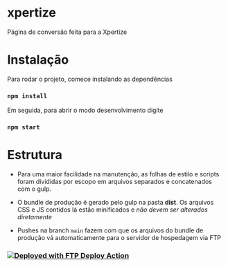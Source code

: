 # xpertize 

Página de conversão feita para a Xpertize

# Instalação

Para rodar o projeto, comece instalando as dependências 

### `npm install`

Em seguida, para abrir o modo desenvolvimento digite

### `npm start`

# Estrutura

- Para uma maior facilidade na manutenção, as folhas de estilo e scripts foram divididas por escopo em arquivos separados e concatenados com o gulp. 

- O bundle de produção é gerado pelo gulp na pasta **dist**. Os arquivos CSS e JS contidos lá estão minificados e _não devem ser alterados diretamente_

- Pushes na branch `main` fazem com que os arquivos do bundle de produção vá automaticamente para o servidor de hospedagem via FTP 

### [<img alt="Deployed with FTP Deploy Action" src="https://img.shields.io/badge/Deployed With-FTP DEPLOY ACTION-%3CCOLOR%3E?style=for-the-badge&color=0077b6">](https://github.com/SamKirkland/FTP-Deploy-Action)

